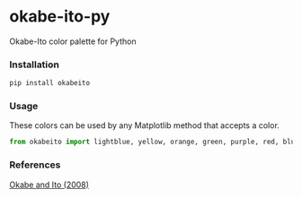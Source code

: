 # okabe-ito-py
Okabe-Ito color palette for Python

### Installation

```bash
pip install okabeito
```

### Usage

These colors can be used by any Matplotlib method that accepts a color.

```python
from okabeito import lightblue, yellow, orange, green, purple, red, blue, black
```

### References

[Okabe and Ito (2008)](https://jfly.uni-koeln.de/color/)

